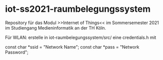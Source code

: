 # iot-ss2021-raumbelegungssystem

Repository für das Modul >>Internet of Things<< im Sommersemester 2021 im Studiengang Medieninformatik an der TH Köln.

Für WLAN:
erstelle in iot-raumbelegungssystem/src/ eine credentials.h mit 

const char *ssid = "Network Name";
const char *pass = "Network Password";

